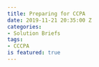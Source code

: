 ```yaml
---
title: Preparing for CCPA
date: 2019-11-21 20:35:00 Z
categories:
- Solution Briefs
tags:
- CCCPA
is featured: true
---
```


